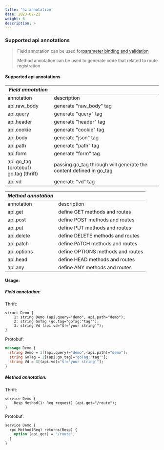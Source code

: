 ```yaml
---
title: 'hz annotation'
date: 2023-02-21
weight: 6
description: >
---
```

### Supported api annotations

> Field annotation can be used for[parameter binding and validation](https://www.cloudwego.io/docs/hertz/tutorials/basic-feature/binding-and-validate/)
>
> Method annotation can be used to generate code that related to route registration

#### Supported api annotations

| _Field annotation_                       |                                                                    |
| ---------------------------------------- | ------------------------------------------------------------------ |
| annotation                               | description                                                        |
| api.raw_body                             | generate "raw_body" tag                                            |
| api.query                                | generate "query" tag                                               |
| api.header                               | generate "header" tag                                              |
| api.cookie                               | generate "cookie" tag                                              |
| api.body                                 | generate "json" tag                                                |
| api.path                                 | generate "path" tag                                                |
| api.form                                 | generate "form" tag                                                |
| api.go_tag (protobuf)<br>go.tag (thrift) | passing go_tag through will generate the content defined in go_tag |
| api.vd                                   | generate "vd" tag                                                  |

| _Method annotation_ |                                   |
| ------------------- | --------------------------------- |
| annotation          | description                       |
| api.get             | define GET methods and routes     |
| api.post            | define POST methods and routes    |
| api.put             | define PUT methods and routes     |
| api.delete          | define DELETE methods and routes  |
| api.patch           | define PATCH methods and routes   |
| api.options         | define OPTIONS methods and routes |
| api.head            | define HEAD methods and routes    |
| api.any             | define ANY methods and routes     |

#### Usage:

##### Field annotation:

Thrift:

```thrift
struct Demo {
    1: string Demo (api.query="demo", api.path="demo");
    2: string GoTag (go.tag="goTag:"tag"");
    3: string Vd (api.vd="$!='your string'");
}
```

Protobuf:

```protobuf
message Demo {
  string Demo = 1[(api.query)="demo",(api.path)="demo"];
  string GoTag = 2[(api.go_tag)="goTag:"tag""];
  string Vd = 3[(api.vd)="$!='your string'"];
}
```

##### Method annotation:

Thrift:

```thrift
service Demo {
    Resp Method(1: Req request) (api.get="/route");
}
```

Protobuf:

```protobuf
service Demo {
  rpc Method(Req) returns(Resp) {
    option (api.get) = "/route";
  }
}
```
